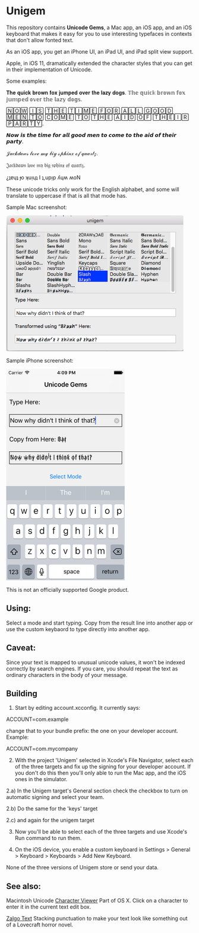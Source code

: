# Unigem

This repository contains **Unicode Gems**, a Mac app, an iOS app,
and an iOS keyboard that makes it easy for you to use interesting
typefaces in contexts that don't allow fonted text.

As an iOS app, you get an iPhone UI, an iPad UI, and iPad split view support.

Apple, in iOS 11, dramatically extended the character styles that you can get in their
implementation of Unicode.

Some examples:

𝐓𝐡𝐞 𝐪𝐮𝐢𝐜𝐤 𝐛𝐫𝐨𝐰𝐧 𝐟𝐨𝐱 𝐣𝐮𝐦𝐩𝐞𝐝 𝐨𝐯𝐞𝐫 𝐭𝐡𝐞 𝐥𝐚𝐳𝐲 𝐝𝐨𝐠𝐬.
𝕋𝕙𝕖 𝕢𝕦𝕚𝕔𝕜 𝕓𝕣𝕠𝕨𝕟 𝕗𝕠𝕩 𝕛𝕦𝕞𝕡𝕖𝕕 𝕠𝕧𝕖𝕣 𝕥𝕙𝕖 𝕝𝕒𝕫𝕪 𝕕𝕠𝕘𝕤.

🄽🄾🅆 🄸🅂 🅃🄷🄴 🅃🄸🄼🄴 🄵🄾🅁 🄰🄻🄻 🄶🄾🄾🄳 🄼🄴🄽 🅃🄾 🄲🄾🄼🄴 🅃🄾 🅃🄷🄴 🄰🄸🄳 🄾🄵 🅃🄷🄴🄸🅁 🄿🄰🅁🅃🅈.

𝙉𝙤𝙬 𝙞𝙨 𝙩𝙝𝙚 𝙩𝙞𝙢𝙚 𝙛𝙤𝙧 𝙖𝙡𝙡 𝙜𝙤𝙤𝙙 𝙢𝙚𝙣 𝙩𝙤 𝙘𝙤𝙢𝙚 𝙩𝙤 𝙩𝙝𝙚 𝙖𝙞𝙙 𝙤𝙛 𝙩𝙝𝙚𝙞𝙧 𝙥𝙖𝙧𝙩𝙮.

𝒥𝒶𝒸𝓀𝒹𝒶𝓌𝓈 𝓁ℴ𝓋ℯ 𝓂𝓎 𝒷𝒾ℊ 𝓈𝓅𝒽𝒾𝓃𝓍 ℴ𝒻 𝓆𝓊𝒶𝓇𝓉𝓏.

𝔍𝔞𝔠𝔨𝔡𝔞𝔴𝔰 𝔩𝔬𝔳𝔢 𝔪𝔶 𝔟𝔦𝔤 𝔰𝔭𝔥𝔦𝔫𝔵 𝔬𝔣 𝔮𝔲𝔞𝔯𝔱𝔷.

¿ʇɐɥʇ ɟo ʞuᴉɥʇ I ʇ,upᴉp ʎɥʍ ʍoN

These unicode tricks only work for the English alphabet, and some will translate to uppercase
if that is all that mode has.

Sample Mac screenshot:

![Sample Mac screenshot](Art/MacSample.png)

Sample iPhone screenshot:

![Sample iPhone screenshot](Art/iPhoneSample.png)

This is not an officially supported Google product.

## Using:

Select a mode and start typing. Copy from the result line into another app or use the custom
keybaord to type directly into another app.

## Caveat:

Since your text is mapped to unusual unicode values, it won't be indexed correctly by search engines. If you care,
you should repeat the text as ordinary characters in the body of your message.

## Building

1) Start by editing account.xcconfig. It currently says:

ACCOUNT=com.example

change that to your bundle prefix: the one on your developer account. Example:

ACCOUNT=com.mycompany

2) With the project 'Unigem' selected in Xcode's File Navigator, select each of the three targets and fix up the signing for your developer account. If you don't do this then you'll only able to run the Mac app, and the iOS ones in the simulator.

2.a) In the Unigem target's General section check the checkbox to turn on automatic signing and select your team.

2.b) Do the same for the 'keys' target

2.c) and again for the unigem target

3) Now you'll be able to select each of the three targets and use Xcode's Run command to run them.

4) On the iOS device, you enable a custom keyboard in Settings > General > Keyboard > Keyboards > Add New Keyboard.

None of the three versions of Unigem store or send your data.

## See also:

Macintosh Unicode [Character Viewer](https://support.apple.com/kb/PH25337?locale=en_US) Part of OS X.
Click on a character to enter it in the current text edit box.

[Zalgo Text](https://www.google.com/search?q=zalgo+text) Stacking punctuation to make your text look like
something out of a Lovecraft horror novel.



